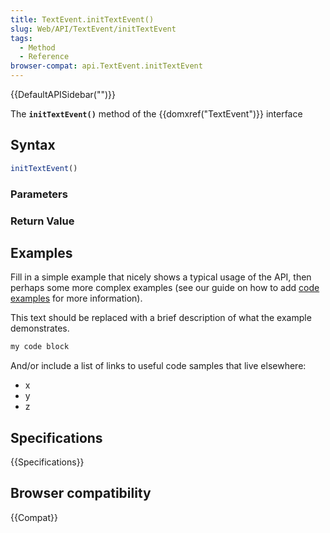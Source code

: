 ```yaml
---
title: TextEvent.initTextEvent()
slug: Web/API/TextEvent/initTextEvent
tags:
  - Method
  - Reference
browser-compat: api.TextEvent.initTextEvent
---
```

{{DefaultAPISidebar("")}}

The **`initTextEvent()`** method of the {{domxref("TextEvent")}} interface 

## Syntax

```js
initTextEvent()
```

### Parameters



### Return Value



## Examples

Fill in a simple example that nicely shows a typical usage of the API, then perhaps some more complex examples (see our guide on how to add [code examples](/en-US/docs/MDN/Contribute/Structures/Code_examples) for more information).

This text should be replaced with a brief description of what the example demonstrates.

```js
my code block
```

And/or include a list of links to useful code samples that live elsewhere:

*   x
*   y
*   z

## Specifications

{{Specifications}}

## Browser compatibility

{{Compat}}

